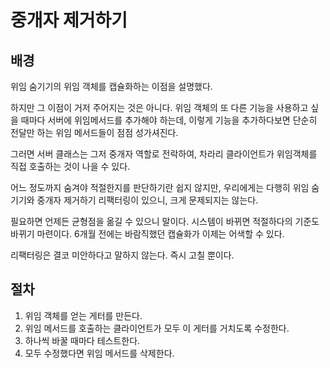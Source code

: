# 중개자 제거하기



## 배경

위임 숨기기의 위임 객체를 캡슐화하는 이점을 설명했다.

하지만 그 이점이 거저 주어지는 것은 아니다. 위임 객체의 또 다른 기능을 사용하고 싶을 때마다 서버에 위임메서드를 추가해야 하는데, 이렇게 기능을 추가하다보면 단순히 전달만 하는 위임 메서드들이 점점 성가셔진다.

그러면 서버 클래스는 그저 중개자 역할로 전락하여, 차라리 클라이언트가 위임객체를 직접 호출하는 것이 나을 수 있다.

어느 정도까지 숨겨야 적절한지를 판단하기란 쉽지 않지만, 우리에게는 다행히 위임 숨기기와 중개자 제거하기 리팩터링이 있으니, 크게 문제되지는 않는다.

필요하면 언제든 균형점을 옮길 수 있으니 말이다. 시스템이 바뀌면 적절하다의 기준도 바뀌기 마련이다. 6개월 전에는 바람직했던 캡슐화가 이제는 어색할 수 있다.

리팩터링은 결코 미안하다고 말하지 않는다. 즉시 고칠 뿐이다.



## 절차

1. 위임 객체를 얻는 게터를 만든다.
2. 위임 메서드를 호출하는 클라이언트가 모두 이 게터를 거치도록 수정한다.
3. 하나씩 바꿀 때마다 테스트한다.
4. 모두 수정했다면 위임 메서드를 삭제한다.



